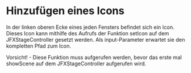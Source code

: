 # Hinzufügen eines Icons
In der linken oberen Ecke eines jeden Fensters befindet sich ein Icon. Dieses Icon kann mithilfe des Aufrufs der Funktion setIcon auf dem JFXStageController gesetzt werden. Als input-Parameter erwartet sie den kompletten Pfad zum Icon.

Vorsicht! - Diese Funktion muss aufgerufen werden, bevor das erste mal showScene auf dem JFXStageController aufgerufen wird.   
